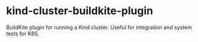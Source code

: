 # kind-cluster-buildkite-plugin
BuildKite plugin for running a Kind cluster.  Useful for integration and system tests for K8S.
